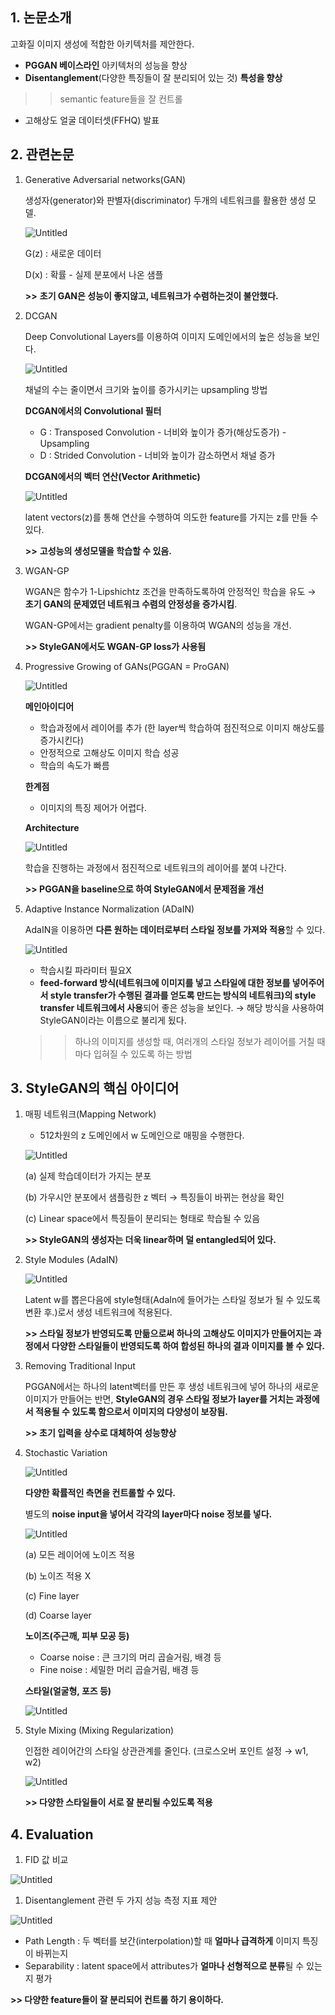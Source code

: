 ## 1. 논문소개

고화질 이미지 생성에 적합한 아키텍처를 제안한다.

- **PGGAN 베이스라인** 아키텍처의 성능을 향상
- **Disentanglement**(다양한 특징들이 잘 분리되어 있는 것) **특성을 향상**

>> semantic feature들을 잘 컨트롤 

- 고해상도 얼굴 데이터셋(FFHQ) 발표

## 2. 관련논문

1. Generative Adversarial networks(GAN)
    
    생성자(generator)와 판별자(discriminator) 두개의 네트워크를 활용한 생성 모델.
    
    ![Untitled](https://s3-us-west-2.amazonaws.com/secure.notion-static.com/e8ae75eb-3444-4c38-b59c-ebefaee0d937/Untitled.png)
    
    G(z) : 새로운 데이터
    
    D(x) : 확률 - 실제 분포에서 나온 샘플
    
    **>>** **초기 GAN은 성능이 좋지않고, 네트워크가 수렴하는것이 불안했다.**
    
2. DCGAN
    
    Deep Convolutional Layers를 이용하여 이미지 도메인에서의 높은 성능을 보인다.
    
    ![Untitled](https://s3-us-west-2.amazonaws.com/secure.notion-static.com/d73b9eda-a3d8-4636-afb8-f2396402cf77/Untitled.png)
    
    채널의 수는 줄이면서 크기와 높이를 증가시키는 upsampling 방법
    
    **DCGAN에서의 Convolutional 필터**
    
    - G : Transposed Convolution - 너비와 높이가 증가(해상도증가) - Upsampling
    - D : Strided Convolution - 너비와 높이가 감소하면서 채널 증가
    
    **DCGAN에서의 벡터 연산(Vector Arithmetic)**
    
    ![Untitled](https://s3-us-west-2.amazonaws.com/secure.notion-static.com/0a6d9301-0c80-4c48-a8ed-421a485ccca1/Untitled.png)
    
    latent vectors(z)를 통해 연산을 수행하여 의도한 feature를 가지는 z를 만들 수 있다.
    
    **>>** **고성능의 생성모델을 학습할 수 있음.**
    
3. WGAN-GP
    
    WGAN은 함수가 1-Lipshichtz 조건을 만족하도록하여 안정적인 학습을 유도 → **초기 GAN의 문제였던 네트워크 수렴의 안정성을 증가시킴**.
    
    WGAN-GP에서는 gradient penalty를 이용하여 WGAN의 성능을 개선.
    
    **>> StyleGAN에서도 WGAN-GP loss가 사용됨**
    
4. Progressive Growing of GANs(PGGAN = ProGAN)
    
    ![Untitled](https://s3-us-west-2.amazonaws.com/secure.notion-static.com/57fb2cca-8477-46d4-87ae-ff153088cb55/Untitled.png)
    
    **메인아이디어**
    
    - 학습과정에서 레이어를 추가 (한 layer씩 학습하여 점진적으로 이미지 해상도를 증가시킨다)
    - 안정적으로 고해상도 이미지 학습 성공
    - 학습의 속도가 빠름
    
    **한계점**
    
    - 이미지의 특징 제어가 어렵다.
    
    **Architecture**
    
    ![Untitled](https://s3-us-west-2.amazonaws.com/secure.notion-static.com/b0d4e95d-2d64-407c-aaf5-f3c36161a0a3/Untitled.png)
    
    학습을 진행하는 과정에서 점진적으로 네트워크의 레이어를 붙여 나간다.
    
    **>> PGGAN을 baseline으로 하여 StyleGAN에서 문제점을 개선**
    
5. Adaptive Instance Normalization (ADaIN)
    
    AdaIN을 이용하면 **다른 원하는 데이터로부터 스타일 정보를 가져와 적용**할 수 있다.
    
    ![Untitled](https://s3-us-west-2.amazonaws.com/secure.notion-static.com/6c423744-37a9-4973-963c-0c2d3cd18577/Untitled.png)
    
    - 학습시킬 파라미터 필요X
    - **feed-forward 방식(네트워크에 이미지를 넣고 스타일에 대한 정보를 넣어주어서 style transfer가 수행된 결과를 얻도록 만드는 방식의 네트워크)의 style transfer 네트워크에서 사용**되어 좋은 성능을 보인다. → 해당 방식을 사용하여 StyleGAN이라는 이름으로 불리게 됬다.
    
    >> 하나의 이미지를 생성할 때, 여러개의 스타일 정보가 레이어를 거칠 때마다 입혀질 수 있도록 하는 방법 
    

## 3. StyleGAN의 핵심 아이디어

1. 매핑 네트워크(Mapping Network)
    - 512차원의 z 도메인에서 w 도메인으로 매핑을 수행한다.
    
    ![Untitled](https://s3-us-west-2.amazonaws.com/secure.notion-static.com/1bf87742-1ab6-4531-8995-bb6a43a6e002/Untitled.png)
    
    (a) 실제 학습데이터가 가지는 분포
    
    (b) 가우시안 분포에서 샘플링한 z 벡터 → 특징들이 바뀌는 현상을 확인
    
    (c) Linear space에서 특징들이 분리되는 형태로 학습될 수 있음
    
    **>> StyleGAN의 생성자는 더욱 linear하며 덜 entangled되어 있다.**
    
2. Style Modules (AdaIN)
    
    ![Untitled](https://s3-us-west-2.amazonaws.com/secure.notion-static.com/c93ba2e1-61c1-4523-b2a8-ff1917fb09c8/Untitled.png)
    
     Latent w를 뽑은다음에 style형태(AdaIn에 들어가는 스타일 정보가 될 수 있도록 변환 후.)로서 생성 네트워크에 적용된다. 
    
    **>> 스타일 정보가 반영되도록 만듦으로써 하나의 고해상도 이미지가 만들어지는 과정에서 다양한 스타일들이 반영되도록 하여 합성된 하나의 결과 이미지를 볼 수 있다.**
    
3. Removing Traditional Input
    
    PGGAN에서는 하나의 latent벡터를 만든 후 생성 네트워크에 넣어 하나의 새로운 이미지가 만들어는 반면, **StyleGAN의 경우 스타일 정보가 layer를 거치는 과정에서 적용될 수 있도록 함으로서 이미지의 다양성이 보장됨.** 
    
    **>> 초기 입력을 상수로 대체하여 성능향상**
    
4. Stochastic Variation
    
    ![Untitled](https://s3-us-west-2.amazonaws.com/secure.notion-static.com/292e9e6e-4ef8-4a48-92f3-a5e4616426b3/Untitled.png)
    
    **다양한 확률적인 측면을 컨트롤할 수 있다.**
    
    별도의 **noise input을 넣어서 각각의 layer마다 noise 정보를 넣다.**
    
    ![Untitled](https://s3-us-west-2.amazonaws.com/secure.notion-static.com/e6d2a502-6abe-41b7-a7aa-0eb20f044a7e/Untitled.png)
    
    (a) 모든 레이어에 노이즈 적용
    
    (b) 노이즈 적용 X
    
    (c) Fine layer
    
    (d) Coarse layer
    
    **노이즈(주근깨, 피부 모공 등)**
    
    - Coarse noise : 큰 크기의 머리 곱슬거림, 배경 등
    - Fine noise : 세밀한 머리 곱슬거림, 배경 등
    
    **스타일(얼굴형, 포즈 등)**
    
    ![Untitled](https://s3-us-west-2.amazonaws.com/secure.notion-static.com/a8c0d531-35f6-4a06-8e5d-0f50f3266adf/Untitled.png)
    
5. Style Mixing (Mixing Regularization)
    
    인접한 레이어간의 스타일 상관관계를 줄인다. (크로스오버 포인트 설정 → w1, w2)
    
    ![Untitled](https://s3-us-west-2.amazonaws.com/secure.notion-static.com/e86f1c4e-cc89-4fa9-98a1-e1052f8f0aa8/Untitled.png)
    
    **>> 다양한 스타일들이 서로 잘 분리될 수있도록 적용** 
    

## 4. Evaluation

1. FID 값 비교

![Untitled](https://s3-us-west-2.amazonaws.com/secure.notion-static.com/592f4a62-e6ee-43de-a71e-9fa1e4cd1e2a/Untitled.png)

1. Disentanglement 관련 두 가지 성능 측정 지표 제안

![Untitled](https://s3-us-west-2.amazonaws.com/secure.notion-static.com/b491fdc2-901a-4e12-beb2-930a56d34c65/Untitled.png)

- Path Length : 두 벡터를 보간(interpolation)할 때 **얼마나 급격하게** 이미지 특징이 바뀌는지
- Separability : latent space에서 attributes가 **얼마나 선형적으로 분류**될 수 있는지 평가

**>> 다양한 feature들이 잘 분리되어 컨트롤 하기 용이하다.**